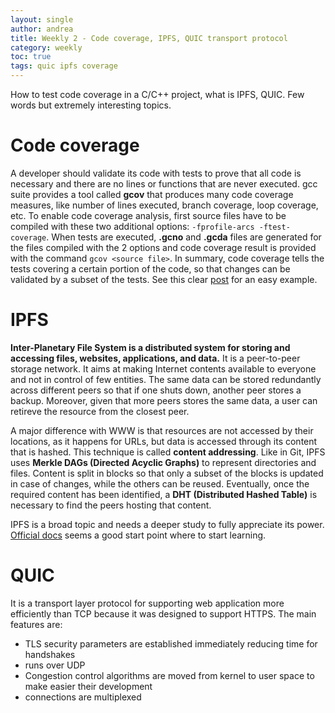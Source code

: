 ```yaml
---
layout: single
author: andrea
title: Weekly 2 - Code coverage, IPFS, QUIC transport protocol
category: weekly
toc: true
tags: quic ipfs coverage
---
```

How to test code coverage in a C/C++ project, what is IPFS, QUIC.
Few words but extremely interesting topics.

# Code coverage
A developer should validate its code with tests to prove that all code is necessary and there are no lines or functions that are never executed. gcc suite provides a tool called **gcov** that produces many code coverage measures, like number of lines executed, branch coverage, loop coverage, etc. To enable code coverage analysis, first source files have to be compiled with these two additional options: `-fprofile-arcs -ftest-coverage`. When tests are executed, __.gcno__ and __.gcda__ files are generated for the files compiled with the 2 options and code coverage result is provided with the command `gcov <source file>`. In summary, code coverage tells the tests covering a certain portion of the code, so that changes can be validated by a subset of the tests. See this clear [post](https://www.linuxtoday.com/blog/analyzing-code-coverage-with-gcov/) for an easy example.

# IPFS
__Inter-Planetary File System is a distributed system for storing and accessing files, websites, applications, and data.__ It is a peer-to-peer storage network. It aims at making Internet contents available to everyone and not in control of few entities. The same data can be stored redundantly across different peers so that if one shuts down, another peer stores a backup. Moreover, given that more peers stores the same data, a user can retireve the resource from the closest peer.

A major difference with WWW is that resources are not accessed by their locations, as it happens for URLs, but data is accessed through its content that is hashed. This technique is called **content addressing**. Like in Git, IPFS uses **Merkle DAGs (Directed Acyclic Graphs)** to represent directories and files. Content is split in blocks so that only a subset of the blocks is updated in case of changes, while the others can be reused. Eventually, once the required content has been identified, a **DHT (Distributed Hashed Table)** is necessary to find the peers hosting that content.

IPFS is a broad topic and needs a deeper study to fully appreciate its power. [Official docs](https://docs.ipfs.io/) seems a good start point where to start learning.

# QUIC
It is a transport layer protocol for supporting web application more efficiently than TCP because it was designed to support HTTPS. The main features are:
- TLS security parameters are established immediately reducing time for handshakes
- runs over UDP
- Congestion control algorithms are moved from kernel to user space to make easier their development
- connections are multiplexed
